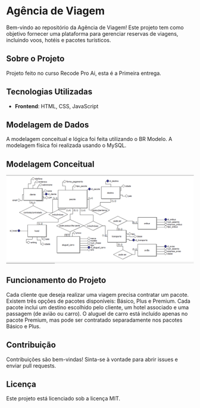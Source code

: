 # Agência de Viagem

Bem-vindo ao repositório da Agência de Viagem! Este projeto tem como objetivo fornecer uma plataforma para gerenciar reservas de viagens, incluindo voos, hotéis e pacotes turísticos.

## Sobre o Projeto

Projeto feito no curso Recode Pro Ai, esta é a Primeira entrega.

## Tecnologias Utilizadas

- **Frontend**: HTML, CSS, JavaScript

## Modelagem de Dados

A modelagem conceitual e lógica foi feita utilizando o BR Modelo. A modelagem física foi realizada usando o MySQL.

## Modelagem Conceitual

![Modelagem Conceitual](./modelagem_dados/image.png)

## Funcionamento do Projeto

Cada cliente que deseja realizar uma viagem precisa contratar um pacote. Existem três opções de pacotes disponíveis: Básico, Plus e Premium. Cada pacote inclui um destino escolhido pelo cliente, um hotel associado e uma passagem (de avião ou carro). O aluguel de carro está incluído apenas no pacote Premium, mas pode ser contratado separadamente nos pacotes Básico e Plus.


## Contribuição

Contribuições são bem-vindas! Sinta-se à vontade para abrir issues e enviar pull requests.

## Licença

Este projeto está licenciado sob a licença MIT. 
